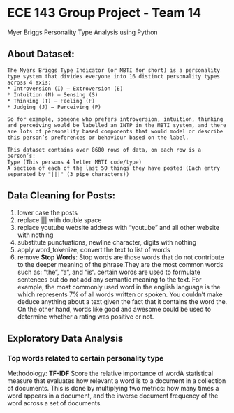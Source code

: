 # ECE 143 Group Project - Team 14
Myer Briggs Personality Type Analysis using Python

## About Dataset: 

    The Myers Briggs Type Indicator (or MBTI for short) is a personality type system that divides everyone into 16 distinct personality types across 4 axis:
    * Introversion (I) – Extroversion (E)
    * Intuition (N) – Sensing (S)
    * Thinking (T) – Feeling (F)
    * Judging (J) – Perceiving (P)

    So for example, someone who prefers introversion, intuition, thinking and perceiving would be labelled an INTP in the MBTI system, and there are lots of personality based components that would model or describe this person’s preferences or behaviour based on the label.
 
    This dataset contains over 8600 rows of data, on each row is a person’s:
    Type (This persons 4 letter MBTI code/type)
    A section of each of the last 50 things they have posted (Each entry separated by "|||" (3 pipe characters))


## Data Cleaning for Posts:

1. lower case the posts
1. replace ||| with double space
3. replace youtube website address with “youtube” and all other website with nothing
4. substitute punctuations, newline character, digits with nothing
5. apply word_tokenize, convert the text to list of words
6. remove **Stop Words**: Stop words are those words that do not contribute to the deeper meaning of the phrase.They are the most common words such as: “the“, “a“, and “is“.
 certain words are used to formulate sentences but do not add any semantic meaning to the text. For example, the most commonly used word in the english language is the which represents 7% of all words written or spoken. You couldn’t make deduce anything about a text given the fact that it contains the word the. On the other hand, words like good and awesome could be used to determine whether a rating was positive or not.

## Exploratory Data Analysis

### Top words related to certain personality type
Methodology: **TF-IDF**
    Score the relative importance of wordA statistical measure that evaluates how relevant a word is to a document in a collection of documents. This is done by multiplying two metrics: how many times a word appears in a document, and the inverse document frequency of the word across a set of documents.
